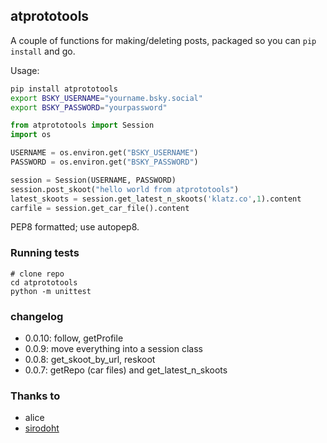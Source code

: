 ## atprototools

A couple of functions for making/deleting posts, packaged so you can `pip
install` and go.

Usage:

```bash
pip install atprototools
export BSKY_USERNAME="yourname.bsky.social"
export BSKY_PASSWORD="yourpassword"
```

```python
from atprototools import Session
import os

USERNAME = os.environ.get("BSKY_USERNAME")
PASSWORD = os.environ.get("BSKY_PASSWORD")

session = Session(USERNAME, PASSWORD)
session.post_skoot("hello world from atprototools")
latest_skoots = session.get_latest_n_skoots('klatz.co',1).content
carfile = session.get_car_file().content
```

PEP8 formatted; use autopep8.

### Running tests

```
# clone repo
cd atprototools
python -m unittest
```

### changelog

- 0.0.10: follow, getProfile
- 0.0.9: move everything into a session class
- 0.0.8: get_skoot_by_url, reskoot
- 0.0.7: getRepo (car files) and get_latest_n_skoots

### Thanks to 

- alice
- [sirodoht](https://github.com/sirodoht)
